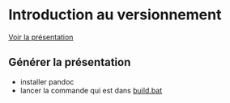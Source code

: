 Introduction au versionnement
=============================

[Voir la présentation](https://dsferruzza.github.io/talk-introduction-versionnement/)

## Générer la présentation

- installer pandoc
- lancer la commande qui est dans [build.bat](build.bat)
